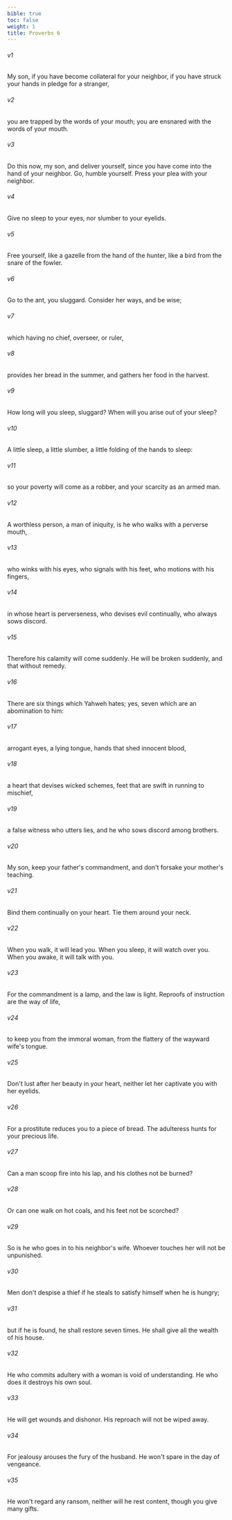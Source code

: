 ```yaml
---
bible: true
toc: false
weight: 1
title: Proverbs 6
---
```




###### v1 
My son, if you have become collateral for your neighbor, if you have struck your hands in pledge for a stranger, 

###### v2 
you are trapped by the words of your mouth; you are ensnared with the words of your mouth. 

###### v3 
Do this now, my son, and deliver yourself, since you have come into the hand of your neighbor. Go, humble yourself. Press your plea with your neighbor. 

###### v4 
Give no sleep to your eyes, nor slumber to your eyelids. 

###### v5 
Free yourself, like a gazelle from the hand of the hunter, like a bird from the snare of the fowler. 

###### v6 
Go to the ant, you sluggard. Consider her ways, and be wise; 

###### v7 
which having no chief, overseer, or ruler, 

###### v8 
provides her bread in the summer, and gathers her food in the harvest. 

###### v9 
How long will you sleep, sluggard? When will you arise out of your sleep? 

###### v10 
A little sleep, a little slumber, a little folding of the hands to sleep: 

###### v11 
so your poverty will come as a robber, and your scarcity as an armed man. 

###### v12 
A worthless person, a man of iniquity, is he who walks with a perverse mouth, 

###### v13 
who winks with his eyes, who signals with his feet, who motions with his fingers, 

###### v14 
in whose heart is perverseness, who devises evil continually, who always sows discord. 

###### v15 
Therefore his calamity will come suddenly. He will be broken suddenly, and that without remedy. 

###### v16 
There are six things which Yahweh hates; yes, seven which are an abomination to him: 

###### v17 
arrogant eyes, a lying tongue, hands that shed innocent blood, 

###### v18 
a heart that devises wicked schemes, feet that are swift in running to mischief, 

###### v19 
a false witness who utters lies, and he who sows discord among brothers. 

###### v20 
My son, keep your father's commandment, and don't forsake your mother's teaching. 

###### v21 
Bind them continually on your heart. Tie them around your neck. 

###### v22 
When you walk, it will lead you. When you sleep, it will watch over you. When you awake, it will talk with you. 

###### v23 
For the commandment is a lamp, and the law is light. Reproofs of instruction are the way of life, 

###### v24 
to keep you from the immoral woman, from the flattery of the wayward wife's tongue. 

###### v25 
Don't lust after her beauty in your heart, neither let her captivate you with her eyelids. 

###### v26 
For a prostitute reduces you to a piece of bread. The adulteress hunts for your precious life. 

###### v27 
Can a man scoop fire into his lap, and his clothes not be burned? 

###### v28 
Or can one walk on hot coals, and his feet not be scorched? 

###### v29 
So is he who goes in to his neighbor's wife. Whoever touches her will not be unpunished. 

###### v30 
Men don't despise a thief if he steals to satisfy himself when he is hungry; 

###### v31 
but if he is found, he shall restore seven times. He shall give all the wealth of his house. 

###### v32 
He who commits adultery with a woman is void of understanding. He who does it destroys his own soul. 

###### v33 
He will get wounds and dishonor. His reproach will not be wiped away. 

###### v34 
For jealousy arouses the fury of the husband. He won't spare in the day of vengeance. 

###### v35 
He won't regard any ransom, neither will he rest content, though you give many gifts.

